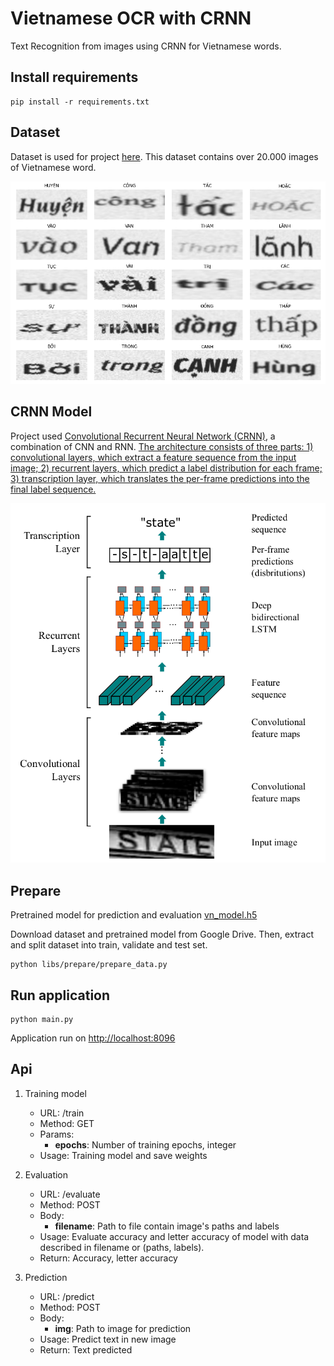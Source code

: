 # Vietnamese OCR with CRNN

Text Recognition from images using CRNN for Vietnamese words.

## Install requirements

```
pip install -r requirements.txt
```
## Dataset

Dataset is used for project [here](https://drive.google.com/file/d/1dVO8yyqvyGVeWnQ78C5WYOdjCwaa7mUr/view?usp=sharing).
This dataset contains over 20.000 images of Vietnamese word.

![demo image](docs/images/demo_v2.png)

## CRNN Model

Project used [Convolutional Recurrent Neural Network (CRNN)](https://arxiv.org/abs/1507.05717), a combination of CNN and RNN.
[The architecture consists of three parts: 1) convolutional layers, which extract a feature sequence from the input image; 2) recurrent layers, which predict
a label distribution for each frame; 3) transcription layer, which
translates the per-frame predictions into the final label sequence.][1]

[![CRNN architecture](docs/images/CRNN.png)][1]

## Prepare

Pretrained model for prediction and evaluation [vn_model.h5](https://drive.google.com/file/d/1-WmGlGVQtyrcPFCqwMYiwULKXvO_XM8M/view?usp=sharing)

Download dataset and pretrained model from Google Drive. Then, extract and
split dataset into train, validate and test set.

```
python libs/prepare/prepare_data.py
```

## Run application

```
python main.py
```

Application run on <http://localhost:8096>

## Api

1. Training model
    - URL: /train
    - Method: GET
    - Params:
         - **epochs**: Number of training epochs, integer
    - Usage: Training model and save weights

2. Evaluation 
    - URL: /evaluate
    - Method: POST
    - Body:
        - **filename**: Path to file contain image's paths and labels
    - Usage: Evaluate accuracy and letter accuracy of model with data described in filename or (paths, labels).
    - Return: Accuracy, letter accuracy

3. Prediction
    - URL: /predict
    - Method: POST
    - Body:
        - **img**: Path to image for prediction
    - Usage: Predict text in new image
    - Return: Text predicted

[1]: <https://arxiv.org/abs/1507.05717> "An End-to-End Trainable Neural Network for Image-based Sequence
Recognition and Its Application to Scene Text Recognition"
